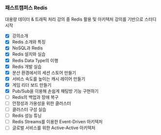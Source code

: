 ### 패스트캠퍼스 Redis

대용량 데이터 & 트래픽 처리 강의 중 Redis 활용 및 아키텍처 강의를 기반으로 스터디 시작

- [x] 강의소개
- [x] Redis 소개와 특징
- [x] NoSQL과 Redis
- [x] Redis 설치와 실습
- [x] Redis Data Type의 이행
- [x] Redis 개발 실습
- [x] 분산 환경에서의 세션 스토어 만들기
- [x] 서비스 속도를 높이는 캐시 레이어 만들기
- [x] 게임 리더 보드 만들기
- [x] Pub/Sub을 이용해 손쉽게 채팅방 기능 구현하기
- [ ] Redis의 백업과 장애 복구
- [ ] 안정성과 가용성을 위한 클러스터
- [ ] 클러스터 구성 실습
- [ ] Redis 성능 튜닝
- [ ] Redis Streams를 이용한 Event-Driven 아키텍처
- [ ] 글로벌 서비스를 위한 Active-Active 아키텍처